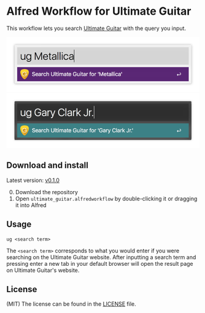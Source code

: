 # Alfred Workflow for Ultimate Guitar
This workflow lets you search [Ultimate Guitar](http://www.ultimate-guitar.com) with the query you input. 

![Alfred interface with light theme](include/search-example-light.png)
![Alfred interface with dark theme](include/search-example-dark.png)

## Download and install
Latest version: [v0.1.0](https://github.com/simeg/alfred-workflow-ultimate-guitar/archive/master.zip)

0. Download the repository
0. Open `ultimate_guitar.alfredworkflow` by double-clicking it or dragging it into Alfred

## Usage
```
ug <search term>
```
The `<search term>` corresponds to what you would enter if you were searching on the Ultimate Guitar website. After inputting a search term and pressing enter a new tab in your default browser will open the result page on Ultimate Guitar's website.

## License
(MIT) The license can be found in the [LICENSE](LICENSE.md) file.
